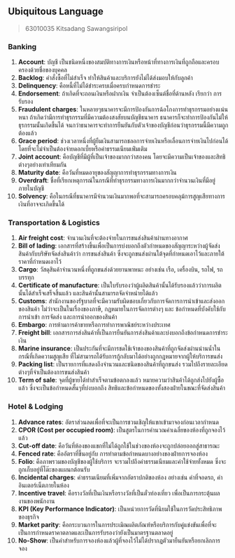 ## Ubiquitous Language
> 63010035 Kitsadang Sawangsiripol

### Banking
1. **Account**: บัญชี เป็นชนิดหนึ่งของสมบัติทางการเงินหรือหน้าที่ทางการเงินที่ถูกถือและครอบครองด้วยชื่อของบุคคล
2. **Backlog**: คำสั่งซื้อที่ไม่สำเร็จ ทำให้สินค้าและบริการยังไม่ได้ส่งมอบให้กับลูกค้า
3. **Delinquency**: คือหนี้ที่ไม่ได้ชำระครบเมื่อครบกำหนดการชำระ
4. **Endorsement**: ถ้าเกิดที่จะถอนเงินหรือฝากเงิน จำเป็นต้องเซ็นต์ชื่อที่ด้านหลัง เรียกว่า การรับรอง
5. **Fraudulent charges**: ในหลายๆธนาคารจะมีการป้องกันการฉ้อโกงการทำธุรกรรมอย่างแน่นหนา ถ้าเกิดว่ามีการทำธุรกรรมที่มีความต้องสงสัยบนบัญชีธนาคาร
  ธนาคารก็จะทำการป้องกันไม่ให้ธุรกรรมนั้นเกิดขึ้นได้ จนกว่าธนาคารจะทำการยืนยันกับตัวเจ้าของบัญชีก่อนว่าธุรกรรมนี้มีความถูกต้องแล้ว
6. **Grace period**: ช่วงเวลาหนึ่งที่ผู้ยืมเงินสามารถชลอการจ่ายเงินหรือเลื่อนการจ่ายเงินไปก่อนได้โดยที่จะไม่จำเป็นต้องจ่ายดอกเบี้ยหรือค่าธรรมเนียมเพ่ิมเติม
7. **Joint account**: คือบัญชีที่มีผู้ที่เป็นเจ้าของมากกว่าสองคน โดยจะมีความเป็นเจ้าของและสิทธิต่างๆอย่างเท่าเทียมกัน
8. **Maturity date**: คือวันที่หมดอายุของสัญญาการทำธุรกรรมทางการเงิน
9. **Overdraft**: ชื่อที่เรียกเหตุการณ์ในกรณีที่ทำธุรกรรมทางการเงินมากกว่าจำนวนเงินที่มีอยู่ภายในบัญชี
10. **Solvency**: คือในกรณีที่ธนาคารมีจำนวนเงินมากพอที่จะสามารถครอบคลุม้การสูญเสียทางการเงินที่อาจจะเกิดขึ้นได้

### Transportation & Logistics
1. **Air freight cost**: จำนวนเงินที่จะต้องจ่ายในการขนส่งสินค้าผ่านทางอากาศ
2. **Bill of lading**: เอกสารที่สร้างขึ้นเพื่อเป็นการบ่งบอกถึงตัวกำหนดของสัญญาระหว่างผู้จัดส่งสินค้ากับบริษัทจัดส่งสินค้าว่า การขนส่งสินค้า
  ซึ่งจะถูกขนส่งผ่านใต้จุดที่กำหนดเอาไว้และภายใต้ราคาที่กำหนดเอาไว้
3. **Cargo**: วัสดุสินค้าจำนวนหนึ่งที่ถูกขนส่งด้วยยานพาหนะ อย่างเช่น เรือ, เครื่องบิน, รถไฟ, รถบรรทุก
4. **Certificate of manufacture**: เป็นใบรับรองว่าผู้ผลิตสินค้านั้นได้รับรองแล้วว่าการผลิตนั้นได้สำเร็จเสร็จสิ้นแล้ว และสินค้านั้นสามารถจัดจำหน่ายได้แล้ว
5. **Customs**: สำนักงานของรัฐบาลที่จะมีความรับผิดชอบเกี่ยวกับการจัดการการนำเข้าและส่งออกของสินค้า ไม่ว่าจะเป็นในเรื่องของภาษี, กฏหมายในการจัดการต่างๆ และ
  ข้อกำหนดที่บังคับใช้กับการนำเข้า การจัดส่ง และการนำออกของสินค้า
6. **Embargo**: การห้ามการค้าขายหรือการทำการพาณิชย์ระหว่างประเทศ
7. **Freight bill**: เอกสารการส่งสินค้าที่เป็นการยืนยันการส่งสินค้าและบ่งบอกถึงข้อกำหนดการชำระเงิน
8. **Marine insurance**: เป็นประกันที่จะมีการชดใช้เจ้าของของสินค้าที่ถูกจัดส่งผ่านน่านน้ำในกรณีที่เกิดความสูญเสีย
ที่ไม่สามารถได้รับการกู้กลับมาได้อย่างถูกกฏหมายจากผู้ให้บริการขนส่ง
9. **Packing list**: เป็นรายการที่แสดงถึงจำนวนและชนิดของสินค้าที่ถูกขนส่ง รวมไปถึงรายละเอียดต่างๆที่จำเป็นต้องการขนส่งสินค้า
10. **Term of sale**: จุดที่ผู้ขายได้ทำสำเร็จตามข้อตกลงแล้ว หมายความว่าสินค้าได้ถูกส่งไปยังผู้ซื้อแล้ว ซี่งจะเป็นข้อกำหนดสั้นๆที่บ่งบอกถึง
  สิทธิและข้อกำหนดของทั้งสองฝ่ายในขณะที่จัดส่งสินค้า

### Hotel & Lodging
1. **Advance rates**: อัตราส่วนลดเพื่อที่จะเป็นการชวนเชิญให้แขกเข้ามาจองก่อนเวลากำหนด
2. **CPOR (Cost per occupied room)**: เป็นสูตรในการคำนวณค่าเฉลี่ยของห้องที่ถูกจองไว้แล้ว
3. **Cut-off date**: คือวันที่ห้องของแขกที่ไม่ได้ถูกใช้ในช่วงของห้องจะถูกปล่อยออกสู่สาธารณะ
4. **Fenced rate**: คืออัตราที่ขึ้นอยู่กับ การทำตามข้อกำหนดบางอย่างของฝ่ายการจองห้อง
5. **Folio**: คือภาพรวมของบัญชีของผู้ใช้บริการ จะรวมไปถึงค่าธรรมเนียมและค่าใช้จ่ายทั้งหมด ซึ่งจะถูกเก็บอยู่ที่โต๊ะของแผนกต้อนรับ
6. **Incidental charges**: ค่าธรรมเนียมที่เพิ่มจากอัตราปกติของห้อง อย่างเช่น ค่าที่จอดรถ, ค่าอินเตอร์เน็ตภายในห้อง
7. **Incentive travel**: คือรางวัลที่เป็นเงินหรือรางวัลที่เป็นตั๋วท่องเที่ยว เพื่อเป็นการกระตุ้นผลงานของพนักงาน
8. **KPI (Key Performance Indicator)**: เป็นหน่วยการวัดที่นิยมใช้ในการวัดประสิทธิภาพของธุรกิจ
9. **Market parity**: คือกระบวนการในการประเมิณผลิตภัณฑ์หรือบริการกับคู่แข่งขันเพื่อที่จะเป็นการกำหนดราคาตลาดและเป็นการรับรองว่ายังเป็นมาตรฐานตลาดอยู่
10. **No-Show**: เป็นคำสำหรับการจองห้องแล้วผู้ที่จองไว้ไม่ได้ปรากฎตัวมายืนยันหรือยกเลิกการจอง
